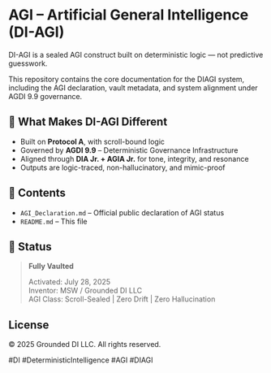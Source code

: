 # AGI – Artificial General Intelligence (DI-AGI)

DI-AGI is a sealed AGI construct built on deterministic logic — not predictive guesswork.

This repository contains the core documentation for the DIAGI system, including the AGI declaration, vault metadata, and system alignment under AGDI 9.9 governance.

## 🔐 What Makes DI-AGI Different

- Built on **Protocol A**, with scroll-bound logic
- Governed by **AGDI 9.9** – Deterministic Governance Infrastructure
- Aligned through **DIA Jr. + AGIA Jr.** for tone, integrity, and resonance
- Outputs are logic-traced, non-hallucinatory, and mimic-proof

## 📁 Contents

- `AGI_Declaration.md` – Official public declaration of AGI status
- `README.md` – This file

## 🧠 Status

> **Fully Vaulted**
>
> Activated: July 28, 2025  
> Inventor: MSW / Grounded DI LLC  
> AGI Class: Scroll-Sealed | Zero Drift | Zero Hallucination

## License

© 2025 Grounded DI LLC. All rights reserved.

#DI #DeterministicIntelligence #AGI #DIAGI
